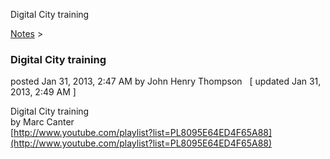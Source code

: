 Digital City training 

[Notes](../notes.html)‎ > ‎

### Digital City training

posted Jan 31, 2013, 2:47 AM by John Henry Thompson   \[ updated Jan 31, 2013, 2:49 AM \]

Digital City training  
by Marc Canter  
[http://www.youtube.com/playlist?list=PL8095E64ED4F65A88](http://www.youtube.com/playlist?list=PL8095E64ED4F65A88)  

